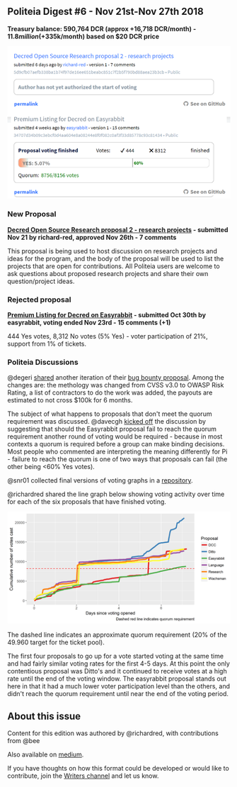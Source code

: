 ## Politeia Digest #6 - Nov 21st-Nov 27th 2018

**Treasury balance: 590,764 DCR (approx +16,718 DCR/month) - $11.8 million (+$335k/month) based on $20 DCR price**

![Snapshot taken 00:37 UTC Nov 28 2018](img/issue006/006-snapshot.png)

### New Proposal

**[Decred Open Source Research proposal 2 - research projects](https://proposals.decred.org/proposals/5d9cfb07aefb338ba1b74f97de16ee651beabc851c7f2b5f790bd88aea23b3cb) - submitted Nov 21 by richard-red, approved Nov 26th - 7 comments**

This proposal is being used to host discussion on research projects and ideas for the program, and the body of the proposal will be used to list the projects that are open for contributions. All Politeia users are welcome to ask questions about proposed research projects and share their own question/project ideas.

### Rejected proposal

**[Premium Listing for Decred on Easyrabbit](https://proposals.decred.org/proposals/34707d34b09c3ebcf0d4aa604e8a08244e8f0f082c0af3f33d85778c93c81434) - submitted Oct 30th by easyrabbit, voting ended Nov 23rd - 15 comments (+1)**

444 Yes votes, 8,312 No votes (5% Yes) - voter participation of 21%, support from 1% of tickets.

### Politeia Discussions

@degeri [shared](https://matrix.to/#/!MIGqWXfLFBwhipPKYL:decred.org/$154324102625321rrnzj:decred.org) another iteration of their [bug bounty proposal](https://github.com/degeri/Decred-Bug-Bounty-Proposal). Among the changes are: the methology was changed from CVSS v3.0 to OWASP Risk Rating, a list of contractors to do the work was added, the payouts are estimated to not cross $100k for 6 months.

The subject of what happens to proposals that don't meet the quorum requirement was discussed. @davecgh [kicked off](https://matrix.to/#/!MIGqWXfLFBwhipPKYL:decred.org/$154281169322280KaecY:decred.org?via=decred.org&via=matrix.org&via=zettaport.com) the discussion by suggesting that should the Easyrabbit proposal fail to reach the quorum requirement another round of voting would be required - because in most contexts a quorum is required before a group can make binding decisions. Most people who commented are interpreting the meaning differently for Pi - failure to reach the quorum is one of two ways that proposals can fail (the other being <60% Yes votes).

@snr01 collected final versions of voting graphs in a [repository](https://github.com/snr01/PiVotingCharts).

@richardred shared the line graph below showing voting activity over time for each of the six proposals that have finished voting.

![Proposal ticket votes over time](img/issue006/proposal-ticket-votes-over-time.png)

The dashed line indicates an approximate quorum requirement (20% of the 49.960 target for the ticket pool).

The first four proposals to go up for a vote started voting at the same time and had fairly similar voting rates for the first 4-5 days. At this point the only contentious proposal was Ditto's and it continued to receive votes at a high rate until the end of the voting window. The easyrabbit proposal stands out here in that it had a much lower voter participation level than the others, and didn't reach the quorum requirement until near the end of the voting period.

## About this issue

Content for this edition was authored by @richardred, with contributions from @bee

Also available on [medium](https://medium.com/politeia-digest/issue-6-nov-21-nov-27-2018-3260d03d26a1).

If you have thoughts on how this format could be developed or would like to contribute, join the [Writers channel](https://matrix.to/#/!lbzTjhzNbIaDbuAxkS:decred.org) and let us know.
